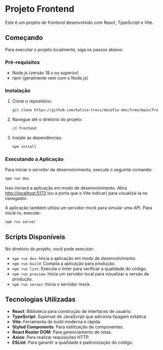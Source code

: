 # Projeto Frontend

Este é um projeto de frontend desenvolvido com React, TypeScript e Vite.

## Começando

Para executar o projeto localmente, siga os passos abaixo:

### Pré-requisitos

- Node.js (versão 18.x ou superior)
- npm (geralmente vem com o Node.js)

### Instalação

1. Clone o repositório:
   ```sh
   git clone https://github.com/kalita-trevi/desafio-dev/tree/main/frontend
   ```
2. Navegue até o diretório do projeto:
   ```sh
   cd frontend
   ```
3. Instale as dependências:
   ```sh
   npm install
   ```

### Executando a Aplicação

Para iniciar o servidor de desenvolvimento, execute o seguinte comando:

```sh
npm run dev
```

Isso iniciará a aplicação em modo de desenvolvimento. Abra [http://localhost:5173](http://localhost:5173) (ou a porta que o Vite indicar) para visualizá-la no navegador.

A aplicação também utiliza um servidor mock para simular uma API. Para iniciá-lo, execute:

```sh
npm run server
```

## Scripts Disponíveis

No diretório do projeto, você pode executar:

- `npm run dev`: Inicia a aplicação em modo de desenvolvimento.
- `npm run build`: Compila a aplicação para produção.
- `npm run lint`: Executa o linter para verificar a qualidade do código.
- `npm run preview`: Inicia um servidor local para visualizar a versão de produção.
- `npm run server`: Inicia o servidor mock.

## Tecnologias Utilizadas

- **React**: Biblioteca para construção de interfaces de usuário.
- **TypeScript**: Superset de JavaScript que adiciona tipagem estática.
- **Vite**: Ferramenta de build moderna e rápida.
- **Styled Components**: Para estilização de componentes.
- **React Router DOM**: Para gerenciamento de rotas.
- **Axios**: Para realizar requisições HTTP.
- **ESLint**: Para garantir a qualidade e padronização do código.
